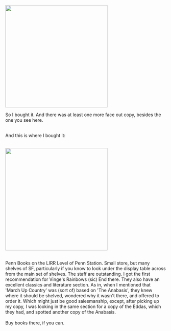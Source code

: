 <html><body><p><a href="http://www.sdowney.org/uploaded_images/Photo_04-784645-786361.jpg"><img src="http://www.sdowney.org/uploaded_images/Photo_04-784645-786081.jpg" width="320"></a></p>So I bought it. And there was at least one more face out copy, besides the one you see here.<p></p>
<p><br>And this is where I bought it:</p>
<p><br><a href="http://www.sdowney.org/uploaded_images/Photo_04-709444-710663.jpg"><img src="http://www.sdowney.org/uploaded_images/Photo_04-709444-710333.jpg" width="320"></a></p>
<br>Penn Books on the LIRR Level of Penn Station. Small store, but many shelves of SF, particularly if you know to look under the display table across from  the main set of shelves. The staff are outstanding. I got the first recommendation for Vinge's Rainbows (sic) End there. They also have an excellent classics and literature section. As in, when I mentioned that 'March Up Country' was (sort of) based on 'The Anabasis', they knew where it should be shelved, wondered why it wasn't there, and offered to order it. Which might just be good salesmanship, except, after picking up my copy, I was looking in the same section for a copy of the Eddas, which they had, and spotted another copy of the Anabasis.<br><br>Buy books there, if you can.</body></html>